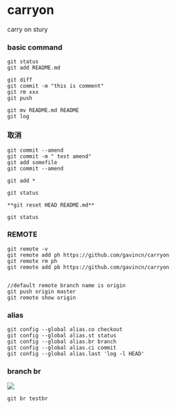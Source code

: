 # carryon

carry on stury

### basic command 

~~~
git status
git add README.md

git diff
git commit -m "this is comment"
git rm xxx
git push

git mv README.md README
git log
~~~

### 取消

~~~
git commit --amend
git commit -m " test amend"
git add somefile
git commit --amend

git add *

git status

**git reset HEAD README.md**

git status

~~~

### REMOTE

~~~
git remote -v
git remote add ph https://github.com/gavincn/carryon
git remote rm ph
git remote add pb https://github.com/gavincn/carryon


//default remote branch name is origin
git push origin master
git remote show origin
~~~

### alias

~~~
git config --global alias.co checkout
git config --global alias.st status
git config --global alias.br branch
git config --global alias.ci commit
git config --global alias.last 'log -l HEAD'
~~~

### branch br

![](https://git-scm.com/book/en/v2/book/03-git-branching/images/two-branches.png)
~~~
git br testbr

~~~
